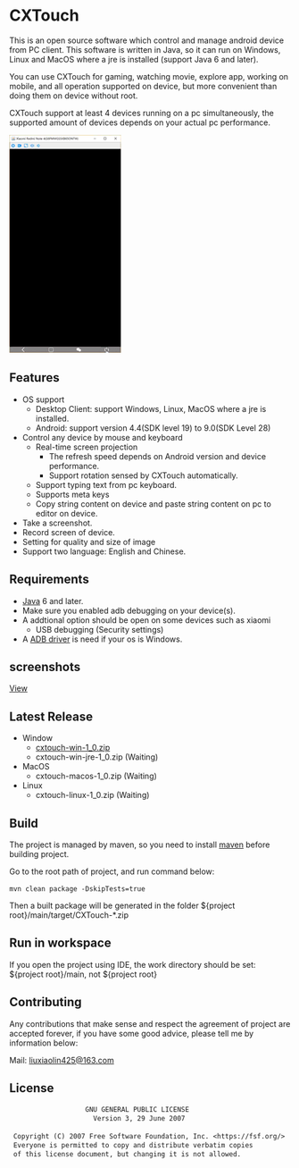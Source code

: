# CXTouch

This is an open source software which control and manage android device from PC client. This software is written in Java, so it can run on Windows, Linux and MacOS where a jre is installed (support Java 6 and later). 

You can use CXTouch for gaming, watching movie, explore app, working on mobile, and all operation supported on device, but more convenient than doing them on device without root.

CXTouch support at least 4 devices running on a pc simultaneously, the supported amount of devices depends on your actual pc performance.

![Show usage](doc/effect.gif)

## Features

- OS support
  - Desktop Client: support Windows, Linux, MacOS where a jre is installed.
  - Android: support version 4.4(SDK level 19) to 9.0(SDK Level 28)
- Control any device by mouse and keyboard
  - Real-time screen projection
    - The refresh speed depends on Android version and device performance.
    - Support rotation sensed by CXTouch automatically.
  - Support typing text from pc keyboard.
  - Supports meta keys
  - Copy string content on device and paste string content on pc to editor on device. 
- Take a screenshot.
- Record screen of device.
- Setting for quality and size of  image  
- Support two language: English and Chinese.



## Requirements

- [Java](https://www.oracle.com/technetwork/java/javase/downloads/index.html) 6 and later.
- Make sure you enabled adb debugging on your device(s). 
- A addtional option should be open on some devices such as xiaomi
  - USB debugging (Security settings)
- A [ADB driver](https://adb.clockworkmod.com/) is need if your os is Windows.



## screenshots

[View](doc/screenshot.md)

## Latest Release

- Window
  - [cxtouch-win-1_0.zip](https://github.com/cxplan/CXTouch/releases/download/1.0/CXTouch-win-1_0.zip)
  - cxtouch-win-jre-1_0.zip (Waiting)
- MacOS
  - cxtouch-macos-1_0.zip (Waiting)
- Linux
  - cxtouch-linux-1_0.zip (Waiting)



## Build

The project is managed by maven, so you need to install [maven](http://maven.apache.org/download.cgi) before building project.

Go to the root path of project, and run command below: 

```shell
mvn clean package -DskipTests=true
```

Then a built package will be generated in the folder ${project root}/main/target/CXTouch-*.zip



## Run in workspace

If you open the project using IDE, the work directory should be set: ${project root}/main, not ${project root}



## Contributing

Any contributions that make sense and respect the agreement of project are accepted forever, if you have some good advice, please tell me by information below:

Mail:  liuxiaolin425@163.com



## License

```
                   GNU GENERAL PUBLIC LICENSE
                     Version 3, 29 June 2007

 Copyright (C) 2007 Free Software Foundation, Inc. <https://fsf.org/>
 Everyone is permitted to copy and distribute verbatim copies
 of this license document, but changing it is not allowed.
```

